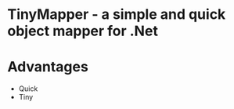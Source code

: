 TinyMapper - a simple and quick object mapper for .Net
======================================================

Advantages
============

 * Quick
 * Tiny
